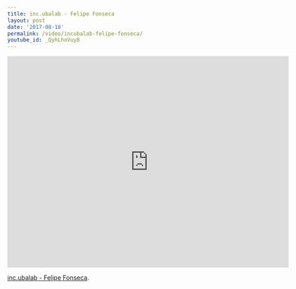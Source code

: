 ```yaml
---
title: inc.ubalab - Felipe Fonseca
layout: post
date: '2017-08-18'
permalink: /video/incubalab-felipe-fonseca/
youtube_id: _QyhLhoVuy8
---
```


<div class="ratio ratio-16x9"><iframe allowfullscreen="" class="youtube-field-player" frameborder="0" height="480" id="youtube-field-player" src="https://www.youtube.com/embed/_QyhLhoVuy8?wmode=opaque" title="inc.ubalab - Felipe Fonseca" width="640"></iframe></div>

[inc.ubalab - Felipe Fonseca](https://www.youtube.com/watch?v=_QyhLhoVuy8).

